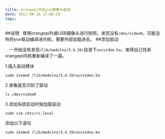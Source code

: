 ```yaml
---
title: orangepi开启yuv摄像头驱动
date: 2017-08-30 17:06:20
tags:
---
```


##说明
&ensp;使用orangepi外接USB摄像头进行拍照，发现没有`/dev/video0`，可能没哟将yuv驱动编译进内核，需要外部加载进去。
##添加驱动

&emsp;一开始没有发现`/lib/modules/3.4.39/`目录下`uvcvideo.ko`，害得自己找来orangepi内核重新编译了一遍。

1.插入驱动模块

	sudo insmod /lib/modules/3.4.39/uvcvideo.ko

2.查看是否识别了驱动

	ls /dev/video0

3.添加系统启动时候加载驱动

	sudo vim /etc/rc.local 

添加以下语句
	
	sudo insmod /lib/modules/3.4.39/uvcvideo.ko